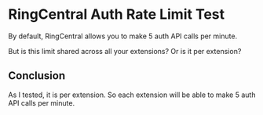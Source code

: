 # RingCentral Auth Rate Limit Test

By default, RingCentral allows you to make 5 auth API calls per minute.

But is this limit shared across all your extensions? Or is it per extension?


## Conclusion

As I tested, it is per extension. So each extension will be able to make 5 auth API calls per minute.
